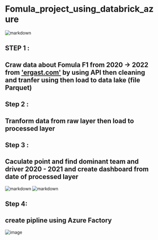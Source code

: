 # Fomula_project_using_databrick_azure

![markdown](https://cdn.discordapp.com/attachments/948535455736033290/1011470169723392020/unknown.png)
## STEP 1 : 
## Craw data about Fomula F1 from 2020 -> 2022 from ['ergast.com']('https://~') by using API then cleaning and tranfer using then load to data lake (file Parquet)

## Step 2 : 
## Tranform data from raw layer then load to processed layer 

## Step 3 :
## Caculate point and find dominant team and driver 2020 - 2021 and create dashboard from date of processed layer

![markdown](https://cdn.discordapp.com/attachments/948535455736033290/1011488904253276210/unknown.png)
![markdown](https://cdn.discordapp.com/attachments/948535455736033290/1011489964703350784/unknown.png)
## Step 4:
## create pipline using Azure Factory 
![image](https://user-images.githubusercontent.com/83798953/186123878-7e3efcb9-45c0-405d-90ca-9b883efa6403.png)







